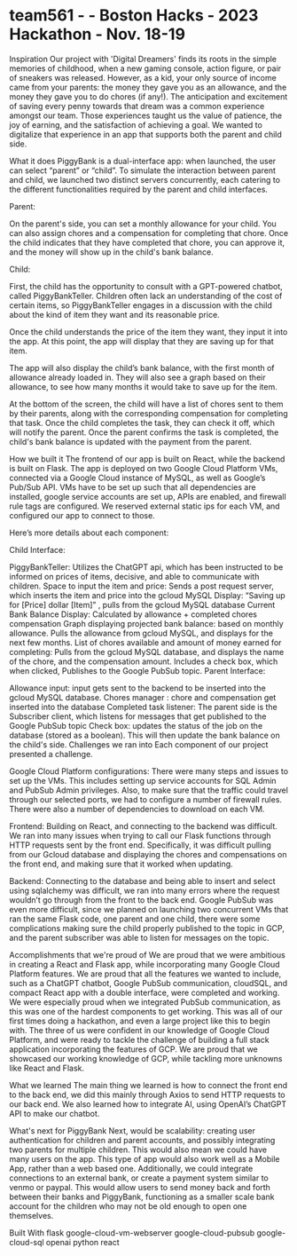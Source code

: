 # team561 - - Boston Hacks - 2023 Hackathon - Nov. 18-19

Inspiration
Our project with 'Digital Dreamers' finds its roots in the simple memories of childhood, when a new gaming console, action figure, or pair of sneakers was released. However, as a kid, your only source of income came from your parents: the money they gave you as an allowance, and the money they gave you to do chores (if any!). The anticipation and excitement of saving every penny towards that dream was a common experience amongst our team. Those experiences taught us the value of patience, the joy of earning, and the satisfaction of achieving a goal. We wanted to digitalize that experience in an app that supports both the parent and child side.

What it does
PiggyBank is a dual-interface app: when launched, the user can select “parent” or “child”. To simulate the interaction between parent and child, we launched two distinct servers concurrently, each catering to the different functionalities required by the parent and child interfaces.

Parent:

On the parent's side, you can set a monthly allowance for your child. You can also assign chores and a compensation for completing that chore. Once the child indicates that they have completed that chore, you can approve it, and the money will show up in the child's bank balance.

Child:

First, the child has the opportunity to consult with a GPT-powered chatbot, called PiggyBankTeller. Children often lack an understanding of the cost of certain items, so PiggyBankTeller engages in a discussion with the child about the kind of item they want and its reasonable price.

Once the child understands the price of the item they want, they input it into the app. At this point, the app will display that they are saving up for that item.

The app will also display the child’s bank balance, with the first month of allowance already loaded in. They will also see a graph based on their allowance, to see how many months it would take to save up for the item.

At the bottom of the screen, the child will have a list of chores sent to them by their parents, along with the corresponding compensation for completing that task. Once the child completes the task, they can check it off, which will notify the parent. Once the parent confirms the task is completed, the child's bank balance is updated with the payment from the parent.

How we built it
The frontend of our app is built on React, while the backend is built on Flask. The app is deployed on two Google Cloud Platform VMs, connected via a Google Cloud instance of MySQL, as well as Google’s Pub/Sub API. VMs have to be set up such that all dependencies are installed, google service accounts are set up, APIs are enabled, and firewall rule tags are configured. We reserved external static ips for each VM, and configured our app to connect to those.

Here’s more details about each component:

Child Interface:

PiggyBankTeller: Utilizes the ChatGPT api, which has been instructed to be informed on prices of items, decisive, and able to communicate with children.
Space to input the item and price: Sends a post request server, which inserts the item and price into the gcloud MySQL
Display: “Saving up for [Price] dollar [Item]” , pulls from the gcloud MySQL database
Current Bank Balance Display: Calculated by allowance + completed chores compensation
Graph displaying projected bank balance: based on monthly allowance. Pulls the allowance from gcloud MySQL, and displays for the next few months.
List of chores available and amount of money earned for completing: Pulls from the gcloud MySQL database, and displays the name of the chore, and the compensation amount. Includes a check box, which when clicked, Publishes to the Google PubSub topic.
Parent Interface:

Allowance input: input gets sent to the backend to be inserted into the gcloud MySQL database.
Chores manager : chore and compensation get inserted into the database
Completed task listener: The parent side is the Subscriber client, which listens for messages that get published to the Google PubSub topic
Check box: updates the status of the job on the database (stored as a boolean). This will then update the bank balance on the child's side.
Challenges we ran into
Each component of our project presented a challenge.

Google Cloud Platform configurations: There were many steps and issues to set up the VMs. This includes setting up service accounts for SQL Admin and PubSub Admin privileges. Also, to make sure that the traffic could travel through our selected ports, we had to configure a number of firewall rules. There were also a number of dependencies to download on each VM.

Frontend: Building on React, and connecting to the backend was difficult. We ran into many issues when trying to call our Flask functions through HTTP requests sent by the front end. Specifically, it was difficult pulling from our Gcloud database and displaying the chores and compensations on the front end, and making sure that it worked when updating.

Backend: Connecting to the database and being able to insert and select using sqlalchemy was difficult, we ran into many errors where the request wouldn’t go through from the front to the back end. Google PubSub was even more difficult, since we planned on launching two concurrent VMs that ran the same Flask code, one parent and one child, there were some complications making sure the child properly published to the topic in GCP, and the parent subscriber was able to listen for messages on the topic.

Accomplishments that we're proud of
We are proud that we were ambitious in creating a React and Flask app, while incorporating many Google Cloud Platform features. We are proud that all the features we wanted to include, such as a ChatGPT chatbot, Google PubSub communication, cloudSQL, and compact React app with a double interface, were completed and working. We were especially proud when we integrated PubSub communication, as this was one of the hardest components to get working. This was all of our first times doing a hackathon, and even a large project like this to begin with. The three of us were confident in our knowledge of Google Cloud Platform, and were ready to tackle the challenge of building a full stack application incorporating the features of GCP. We are proud that we showcased our working knowledge of GCP, while tackling more unknowns like React and Flask.

What we learned
The main thing we learned is how to connect the front end to the back end, we did this mainly through Axios to send HTTP requests to our back end. We also learned how to integrate AI, using OpenAI’s ChatGPT API to make our chatbot.

What's next for PiggyBank
Next, would be scalability: creating user authentication for children and parent accounts, and possibly integrating two parents for multiple children. This would also mean we could have many users on the app. This type of app would also work well as a Mobile App, rather than a web based one. Additionally, we could integrate connections to an external bank, or create a payment system similar to venmo or paypal. This would allow users to send money back and forth between their banks and PiggyBank, functioning as a smaller scale bank account for the children who may not be old enough to open one themselves.

Built With
flask
google-cloud-vm-webserver
google-cloud-pubsub
google-cloud-sql
openai
python
react
